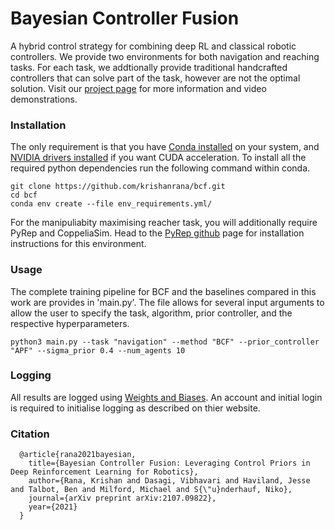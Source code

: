 # Bayesian Controller Fusion

A hybrid control strategy for combining deep RL and classical robotic controllers. We provide two environments for both navigation and reaching tasks. For each task, we addtionally provide traditional handcrafted controllers that can solve part of the task, however are not the optimal solution. Visit our [project page](https://krishanrana.github.io/bcf) for more information and video demonstrations.

### Installation

The only requirement is that you have [Conda installed](https://conda.io/projects/conda/en/latest/user-guide/install/index.html) on your system, and [NVIDIA drivers installed](https://developer.nvidia.com/cuda-downloads?target_os=Linux&target_arch=x86_64&=Ubuntu&target_version=20.04&target_type=deb_network) if you want CUDA acceleration. To install all the required python dependencies run the following command within conda.

```
git clone https://github.com/krishanrana/bcf.git
cd bcf
conda env create --file env_requirements.yml/
```

For the manipuliabity maximising reacher task, you will additionally require PyRep and CoppeliaSim. Head to the 
[PyRep github](https://github.com/stepjam/PyRep) page for installation instructions for this environment. 


### Usage

The complete training pipeline for BCF and the baselines compared in this work are provides in 'main.py'. The file allows for several input arguments to allow the user to specify the task, algorithm, prior controller, and the respective hyperparameters. 

```
python3 main.py --task "navigation" --method "BCF" --prior_controller "APF" --sigma_prior 0.4 --num_agents 10
```

### Logging

All results are logged using [Weights and Biases](https://wandb.ai). An account and initial login is required to initialise logging as described on thier website.

### Citation

```
  @article{rana2021bayesian,
    title={Bayesian Controller Fusion: Leveraging Control Priors in Deep Reinforcement Learning for Robotics},
    author={Rana, Krishan and Dasagi, Vibhavari and Haviland, Jesse and Talbot, Ben and Milford, Michael and S{\"u}nderhauf, Niko},
    journal={arXiv preprint arXiv:2107.09822},
    year={2021}
  }
```


